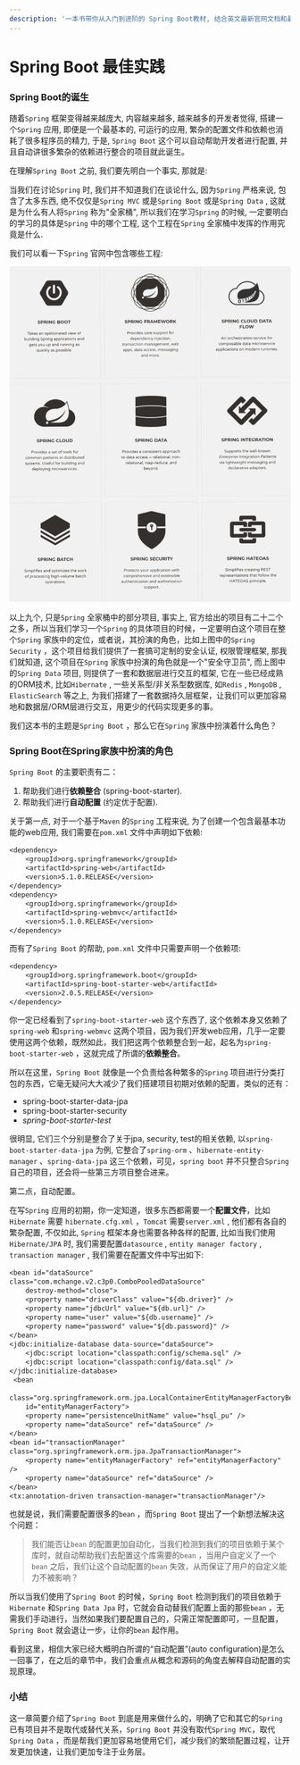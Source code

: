 ```yaml
---
description: '一本书带你从入门到进阶的 Spring Boot教材, 结合英文最新官网文档和最佳实例, 让你快速上手, 快速运用!'
---
```


# Spring Boot 最佳实践

### Spring Boot的诞生

随着`Spring` 框架变得越来越庞大, 内容越来越多, 越来越多的开发者觉得, 搭建一个`Spring` 应用, 即便是一个最基本的, 可运行的应用, 繁杂的配置文件和依赖也消耗了很多程序员的精力, 于是, `Spring Boot` 这个可以自动帮助开发者进行配置, 并且自动讲很多繁杂的依赖进行整合的项目就此诞生。

在理解`Spring Boot` 之前, 我们要先明白一个事实, 那就是:

当我们在讨论`Spring` 时, 我们并不知道我们在谈论什么, 因为`Spring` 严格来说, 包含了太多东西, 绝不仅仅是`Spring MVC` 或是`Spring Boot` 或是`Spring Data` , 这就是为什么有人将`Spring` 称为"全家桶", 所以我们在学习`Spring` 的时候, 一定要明白的学习的具体是`Spring` 中的哪个工程, 这个工程在`Spring` 全家桶中发挥的作用究竟是什么.

我们可以看一下`Spring` 官网中包含哪些工程:

![Spring &#x5305;&#x542B;&#x7684;&#x5DE5;&#x7A0B;\(&#x90E8;&#x5206;\)](.gitbook/assets/image.png)

以上九个,  只是`Spring` 全家桶中的部分项目, 事实上, 官方给出的项目有二十二个之多，所以当我们学习一个`Spring` 的具体项目的时候，一定要明白这个项目在整个`Spring` 家族中的定位，或者说，其扮演的角色，比如上图中的`Spring Security` ，这个项目给我们提供了一套搞可定制的安全认证, 权限管理框架, 那我们就知道, 这个项目在`Spring` 家族中扮演的角色就是一个"安全守卫员", 而上图中的`Spring Data` 项目, 则提供了一套和数据层进行交互的框架, 它在一些已经成熟的ORM技术, 比如`Hibernate` , 一些关系型/非关系型数据库, 如`Redis` , `MongoDB` , `ElasticSearch` 等之上, 为我们搭建了一套数据持久层框架，让我们可以更加容易地和数据层/ORM层进行交互，用更少的代码实现更多的事。

我们这本书的主题是`Spring Boot` ，那么它在`Spring` 家族中扮演着什么角色？

### Spring Boot在Spring家族中扮演的角色

`Spring Boot` 的主要职责有二：

1. 帮助我们进行**依赖整合** \(spring-boot-starter\).
2. 帮助我们进行**自动配置** \(约定优于配置\).

关于第一点, 对于一个基于`Maven` 的`Spring` 工程来说, 为了创建一个包含最基本功能的web应用, 我们需要在`pom.xml` 文件中声明如下依赖:

```text
<dependency>
    <groupId>org.springframework</groupId>
    <artifactId>spring-web</artifactId>
    <version>5.1.0.RELEASE</version>
</dependency>
<dependency>
    <groupId>org.springframework</groupId>
    <artifactId>spring-webmvc</artifactId>
    <version>5.1.0.RELEASE</version>
</dependency>
```

而有了`Spring Boot` 的帮助, `pom.xml` 文件中只需要声明一个依赖项:

```text
<dependency>
    <groupId>org.springframework.boot</groupId>
    <artifactId>spring-boot-starter-web</artifactId>
    <version>2.0.5.RELEASE</version>
</dependency>
```

你一定已经看到了`spring-boot-starter-web` 这个东西了, 这个依赖本身又依赖了`spring-web` 和`spring-webmvc` 这两个项目，因为我们开发web应用，几乎一定要使用这两个依赖，既然如此，我们把这两个依赖整合到一起，起名为`spring-boot-starter-web` ，这就完成了所谓的**依赖整合**。

所以在这里，`Spring Boot` 就像是一个负责给各种繁多的`Spring` 项目进行分类打包的东西，它毫无疑问大大减少了我们搭建项目初期对依赖的配置，类似的还有：

* spring-boot-starter-data-jpa
* spring-boot-starter-security
* _spring-boot-starter-test_

很明显, 它们三个分别是整合了关于jpa, security, test的相关依赖, 以`spring-boot-starter-data-jpa` 为例, 它整合了`spring-orm` 、`hibernate-entity-manager` 、`spring-data-jpa` 这三个依赖，可见，`spring boot` 并不只整合`Spring` 自己的项目，还会将一些第三方项目整合进来。

第二点，自动配置。

在写`Spring` 应用的初期，你一定知道，很多东西都需要一个**配置文件**，比如`Hibernate` 需要 `hibernate.cfg.xml` ，`Tomcat` 需要`server.xml` ,  他们都有各自的繁杂配置, 不仅如此, `Spring` 框架本身也需要各种各样的配置, 比如当我们使用`Hibernate/JPA` 时, 我们需要配置`datasource` , `entity manager factory` , `transaction manager` , 我们需要在配置文件中写出如下:

```text
<bean id="dataSource" class="com.mchange.v2.c3p0.ComboPooledDataSource"
    destroy-method="close">
    <property name="driverClass" value="${db.driver}" />
    <property name="jdbcUrl" value="${db.url}" />
    <property name="user" value="${db.username}" />
    <property name="password" value="${db.password}" />
</bean>
<jdbc:initialize-database data-source="dataSource">
    <jdbc:script location="classpath:config/schema.sql" />
    <jdbc:script location="classpath:config/data.sql" />
</jdbc:initialize-database>
 <bean
    class="org.springframework.orm.jpa.LocalContainerEntityManagerFactoryBean"
    id="entityManagerFactory">
    <property name="persistenceUnitName" value="hsql_pu" />
    <property name="dataSource" ref="dataSource" />
</bean>
<bean id="transactionManager" class="org.springframework.orm.jpa.JpaTransactionManager">
    <property name="entityManagerFactory" ref="entityManagerFactory" />
    <property name="dataSource" ref="dataSource" />
</bean>
<tx:annotation-driven transaction-manager="transactionManager"/>
```

也就是说，我们需要配置很多的`bean` ，而`Spring Boot` 提出了一个新想法解决这个问题：

> 我们能否让`bean` 的配置更加自动化，当我们检测到我们的项目依赖于某个库时，就自动帮助我们去配置这个库需要的`bean` ，当用户自定义了一个`bean` 之后，我们让这个自动配置的`bean` 失效，从而保证了用户的自定义能力不被影响？

所以当我们使用了`Spring Boot` 的时候，`Spring Boot` 检测到我们的项目依赖于`Hibernate` 和`Spring Data Jpa` 时，它就会自动替我们配置上面的那些`bean` ，无需我们手动进行，当然如果我们要配置自己的，只需正常配置即可，一旦配置，`Spring Boot` 就会退让一步，让你的`bean` 起作用。

看到这里，相信大家已经大概明白所谓的“自动配置”\(auto configuration\)是怎么一回事了，在之后的章节中，我们会重点从概念和源码的角度去解释自动配置的实现原理。

### 小结

这一章简要介绍了`Spring Boot` 到底是用来做什么的，明确了它和其它的`Spring` 已有项目并不是取代或替代关系，`Spring Boot` 并没有取代`Spring MVC`，取代`Spring Data` ，而是帮我们更加容易地使用它们，减少我们的繁琐配置过程，让开发更加快速，让我们更加专注于业务层。



